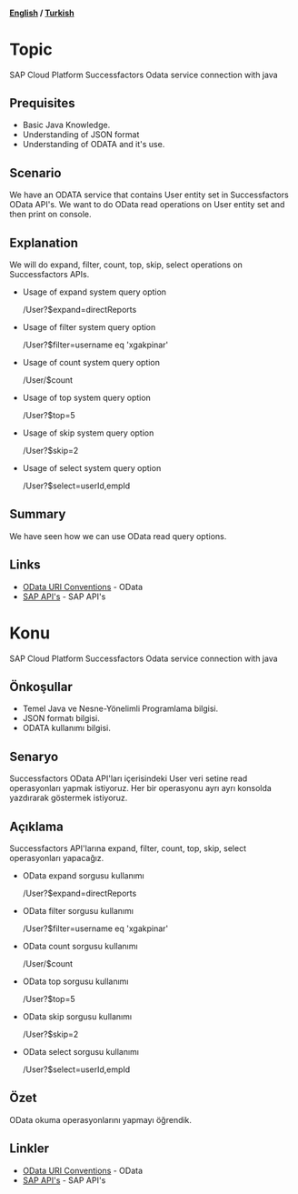 #### [English](#topic) / [Turkish](#konu)
# Topic

SAP Cloud Platform Successfactors Odata service connection with java

## Prequisites

*   Basic Java Knowledge.
*   Understanding of JSON format
*   Understanding of ODATA and it's use.

## Scenario

We have an ODATA service that contains User entity set in Successfactors OData API's. We want to do OData read operations on User entity set and then print on console.

## Explanation

We will do expand, filter, count, top, skip, select operations on Successfactors APIs.

*   Usage of expand system query option

    /User?$expand=directReports

*   Usage of filter system query option

    /User?$filter=username eq 'xgakpinar'

*   Usage of count system query option

    /User/$count

*   Usage of top system query option

    /User?$top=5

*   Usage of skip system query option

    /User?$skip=2

*   Usage of select system query option

    /User?$select=userId,empId

## Summary

We have seen how we can use OData read query options.

## Links

* [OData URI Conventions](http://www.odata.org/documentation/odata-version-2-0/uri-conventions/) - OData
* [SAP API's](https://api.sap.com/) - SAP API's

# Konu

SAP Cloud Platform Successfactors Odata service connection with java

## Önkoşullar

*   Temel Java ve Nesne-Yönelimli Programlama bilgisi.
*   JSON formatı bilgisi.
*   ODATA kullanımı bilgisi.

## Senaryo

Successfactors OData API'ları içerisindeki User veri setine read operasyonları yapmak istiyoruz. Her bir operasyonu ayrı ayrı konsolda yazdırarak göstermek istiyoruz. 

## Açıklama

Successfactors API'larına expand, filter, count, top, skip, select operasyonları yapacağız. 

*   OData expand sorgusu kullanımı

    /User?$expand=directReports

*   OData filter sorgusu kullanımı

    /User?$filter=username eq 'xgakpinar'

*   OData count sorgusu kullanımı

    /User/$count

*   OData top sorgusu kullanımı

    /User?$top=5

*   OData skip sorgusu kullanımı

    /User?$skip=2

*   OData select sorgusu kullanımı

    /User?$select=userId,empId

## Özet

OData okuma operasyonlarını yapmayı öğrendik. 

## Linkler

* [OData URI Conventions](http://www.odata.org/documentation/odata-version-2-0/uri-conventions/) - OData
* [SAP API's](https://api.sap.com/) - SAP API's

